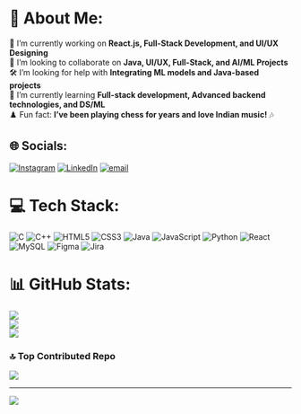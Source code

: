 # 💫 About Me:
🔭 I’m currently working on **React.js, Full-Stack Development, and UI/UX Designing**  <br>🤝 I’m looking to collaborate on **Java, UI/UX, Full-Stack, and AI/ML Projects**  <br>🛠️ I’m looking for help with **Integrating ML models and Java-based projects**  <br>🌱 I’m currently learning **Full-stack development, Advanced backend technologies, and DS/ML**  <br>♟️ Fun fact: **I’ve been playing chess for years and love Indian music!** 🎶


## 🌐 Socials:
[![Instagram](https://img.shields.io/badge/Instagram-%23E4405F.svg?logo=Instagram&logoColor=white)](https://instagram.com/swayamprakashpatro) [![LinkedIn](https://img.shields.io/badge/LinkedIn-%230077B5.svg?logo=linkedin&logoColor=white)](https://linkedin.com/in/swayamprakashpatro) [![email](https://img.shields.io/badge/Email-D14836?logo=gmail&logoColor=white)](mailto:swayamprakashpatro@gmail.com) 

# 💻 Tech Stack:
![C](https://img.shields.io/badge/c-%2300599C.svg?style=for-the-badge&logo=c&logoColor=white) ![C++](https://img.shields.io/badge/c++-%2300599C.svg?style=for-the-badge&logo=c%2B%2B&logoColor=white) ![HTML5](https://img.shields.io/badge/html5-%23E34F26.svg?style=for-the-badge&logo=html5&logoColor=white) ![CSS3](https://img.shields.io/badge/css3-%231572B6.svg?style=for-the-badge&logo=css3&logoColor=white) ![Java](https://img.shields.io/badge/java-%23ED8B00.svg?style=for-the-badge&logo=openjdk&logoColor=white) ![JavaScript](https://img.shields.io/badge/javascript-%23323330.svg?style=for-the-badge&logo=javascript&logoColor=%23F7DF1E) ![Python](https://img.shields.io/badge/python-3670A0?style=for-the-badge&logo=python&logoColor=ffdd54) ![React](https://img.shields.io/badge/react-%2320232a.svg?style=for-the-badge&logo=react&logoColor=%2361DAFB) ![MySQL](https://img.shields.io/badge/mysql-4479A1.svg?style=for-the-badge&logo=mysql&logoColor=white) ![Figma](https://img.shields.io/badge/figma-%23F24E1E.svg?style=for-the-badge&logo=figma&logoColor=white) ![Jira](https://img.shields.io/badge/jira-%230A0FFF.svg?style=for-the-badge&logo=jira&logoColor=white)
# 📊 GitHub Stats:
![](https://github-readme-stats.vercel.app/api?username=SwayamprakashPatro&theme=dark&hide_border=true&include_all_commits=true&count_private=true)<br/>
![](https://nirzak-streak-stats.vercel.app/?user=SwayamprakashPatro&theme=dark&hide_border=true)<br/>
![](https://github-readme-stats.vercel.app/api/top-langs/?username=SwayamprakashPatro&theme=dark&hide_border=true&include_all_commits=true&count_private=true&layout=compact)

### 🔝 Top Contributed Repo
![](https://github-contributor-stats.vercel.app/api?username=SwayamprakashPatro&limit=5&theme=dark&combine_all_yearly_contributions=true)

---
[![](https://visitcount.itsvg.in/api?id=SwayamprakashPatro&icon=2&color=0)](https://visitcount.itsvg.in)

<!-- Proudly created with GPRM ( https://gprm.itsvg.in ) -->

